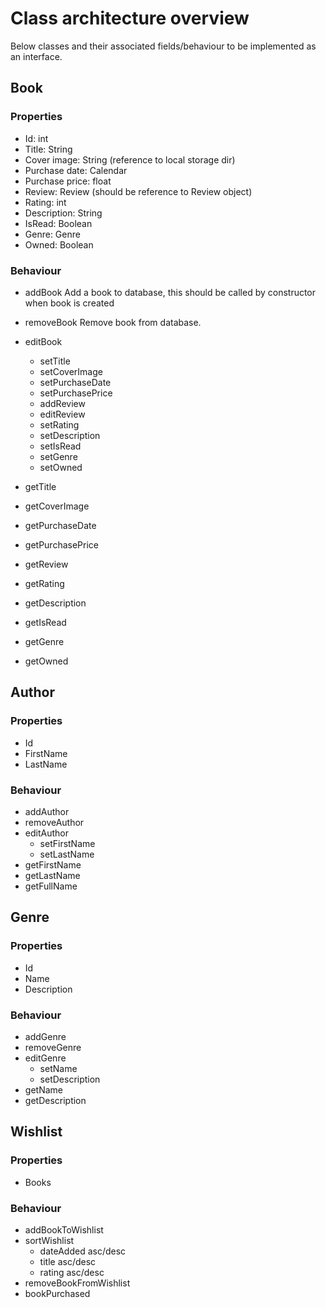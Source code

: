 # Class architecture overview

Below classes and their associated fields/behaviour to be implemented as an interface.

## Book

### Properties
- Id: int
- Title: String
- Cover image: String (reference to local storage dir)
- Purchase date: Calendar
- Purchase price: float
- Review: Review (should be reference to Review object)
- Rating: int
- Description: String
- IsRead: Boolean
- Genre: Genre
- Owned: Boolean

### Behaviour
- addBook
  Add a book to database, this should be called by constructor when book is created
  
- removeBook
  Remove book from database.
  
- editBook
    - setTitle
    - setCoverImage
    - setPurchaseDate
    - setPurchasePrice
    - addReview
    - editReview
    - setRating
    - setDescription
    - setIsRead
    - setGenre
    - setOwned
- getTitle
- getCoverImage
- getPurchaseDate
- getPurchasePrice
- getReview
- getRating
- getDescription
- getIsRead
- getGenre
- getOwned


## Author

### Properties
- Id
- FirstName
- LastName

### Behaviour
- addAuthor
- removeAuthor
- editAuthor
    - setFirstName
    - setLastName
- getFirstName
- getLastName
- getFullName


## Genre


### Properties
- Id
- Name
- Description

### Behaviour
- addGenre
- removeGenre
- editGenre
    - setName
    - setDescription
- getName
- getDescription


## Wishlist

### Properties
- Books

### Behaviour
- addBookToWishlist
- sortWishlist
    - dateAdded asc/desc
    - title asc/desc
    - rating asc/desc
- removeBookFromWishlist
- bookPurchased